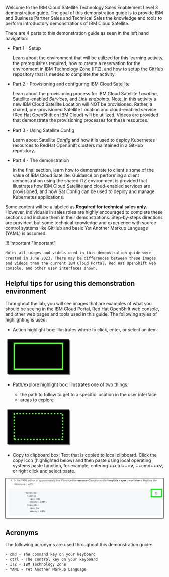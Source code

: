 Welcome to the IBM Cloud Satellite Technology Sales Enablement Level 3 demonstration guide. The goal of this demonstration guide is to provide IBM and Business Partner Sales and Technical Sales the knowledge and tools to perform introductory demonstrations of IBM Cloud Satellite.

There are 4 parts to this demonstration guide as seen in the left hand navigation:

 - Part 1 - Setup
   
   Learn about the environment that will be utilized for this learning activity, the prerequisites required, how to create a reservation for the environment in IBM Technology Zone (ITZ), and how to setup the GitHub repository that is needed to complete the activity.

 - Part 2 - Provisioning and configuring IBM Cloud Satellite

   Learn about the provisioning process for IBM Cloud Satellite *Location*, Satellite-enabled *Services*, and *Link endpoints*. Note, in this activity a new IBM Cloud Satellite Location will NOT be provisioned. Rather, a shared, pre-provisioned Satellite Location and cloud-enabled service (Red Hat OpenShift on IBM Cloud) will be utilized. Videos are provided that demonstrate the provisioning processes for these resources.

 - Part 3 - Using Satellite Config

   Learn about Satellite *Config* and how it is used to deploy Kubernetes resources to RedHat OpenShift clusters maintained in a GitHub repository.

 - Part 4 - The demonstration

   In the final section, learn how to demonstrate to client's some of the value of IBM Cloud Satellite. Guidance on performing a client demonstration using the shared ITZ environment is provided that illustrates how IBM Cloud Satellite and cloud-enabled services are provisioned, and how Sat Config can be used to deploy and manage Kubernetes applications.

Some content will be a labeled as **Required for technical sales only**. However, individuals in sales roles are highly encouraged to complete these sections and include them in their demonstrations. Step-by-steps directions are provided, but some technical knowledge and experience with source control systems like GitHub and basic Yet Another Markup Language (YAML) is assumed.

!!! important "Important"

    Note: all images and videos used in this demonstration guide were created in June 2023. There may be differences between these images and videos than the current IBM Cloud Portal, Red Hat OpenShift web console, and other user interfaces shown.

## Helpful tips for using this demonstration environment

Throughout the lab, you will see images that are examples of what you should be seeing in the IBM Cloud Portal, Red Hat OpenShift web console, and other web pages and tools used in this guide. The following styles of highlighting is used:

- Action highlight box: Illustrates where to click,  enter, or select an item:

![](_attachments/ClickActionRectangle.png)

- Path/explore highlight box: Illustrates one of two things:

    - the path to follow to get to a specific location in the user interface
    - areas to explore

![](_attachments/PathExploreHighlight.png)

- Copy to clipboard box: Text that is copied to local clipboard. Click the copy icon (highlighted below) and then paste using local operating systems paste function, for example, entering ++ctrl++**+v**, ++cmd++**+v**, or right click and select paste.

![](_attachments/Usage-Clipboard.png)

<!-- Additionally, there are several "click-thru" demonstrations.  Links to click-thru demonstrations will open in a new browser window or tab with a screen similar to the image below.

![](_attachments/ClickThruStartPage.png)

Click the play button ![](_attachments/ClickThruPlayButton.png) in the middle of the screen to start the demo. Then, simply follow the steps in the demonstration guide. If at any point you are unsure where to click, click anywhere on the screen and a highlight box will appear showing where to click next. -->

## Acronyms

The following acronyms are used throughout this demonstration guide:


    - cmd - The command key on your keyboard
    - ctrl - The control key on your keyboard
    - ITZ - IBM Technology Zone
    - YAML - Yet Another Markup Language